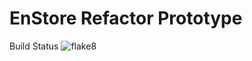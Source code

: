 # EnStore Refactor Prototype

Build Status
![flake8](https://github.com/mitchute/ES2/workflows/flake8/badge.svg)
